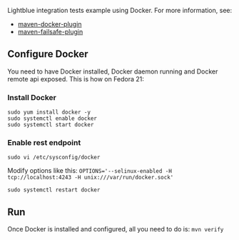 Lightblue integration tests example using Docker. For more information, see:
* [maven-docker-plugin](https://github.com/rhuss/docker-maven-plugin)
* [maven-failsafe-plugin](http://maven.apache.org/surefire/maven-failsafe-plugin/)

## Configure Docker
You need to have Docker installed, Docker daemon running and Docker remote api exposed. This is how on Fedora 21:
### Install Docker
```
sudo yum install docker -y
sudo systemctl enable docker
sudo systemctl start docker
```
### Enable rest endpoint
```
sudo vi /etc/sysconfig/docker
```
Modify options like this: `OPTIONS='--selinux-enabled -H tcp://localhost:4243 -H unix:///var/run/docker.sock'`
```
sudo systemctl restart docker
```

## Run
Once Docker is installed and configured, all you need to do is:
`mvn verify`